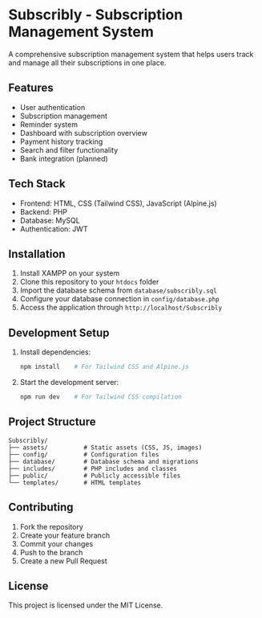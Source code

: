 # Subscribly - Subscription Management System

A comprehensive subscription management system that helps users track and manage all their subscriptions in one place.

## Features

- User authentication
- Subscription management
- Reminder system
- Dashboard with subscription overview
- Payment history tracking
- Search and filter functionality
- Bank integration (planned)

## Tech Stack

- Frontend: HTML, CSS (Tailwind CSS), JavaScript (Alpine.js)
- Backend: PHP
- Database: MySQL
- Authentication: JWT

## Installation

1. Install XAMPP on your system
2. Clone this repository to your `htdocs` folder
3. Import the database schema from `database/subscribly.sql`
4. Configure your database connection in `config/database.php`
5. Access the application through `http://localhost/Subscribly`

## Development Setup

1. Install dependencies:
   ```bash
   npm install    # For Tailwind CSS and Alpine.js
   ```

2. Start the development server:
   ```bash
   npm run dev    # For Tailwind CSS compilation
   ```

## Project Structure

```
Subscribly/
├── assets/          # Static assets (CSS, JS, images)
├── config/          # Configuration files
├── database/        # Database schema and migrations
├── includes/        # PHP includes and classes
├── public/          # Publicly accessible files
└── templates/       # HTML templates
```

## Contributing

1. Fork the repository
2. Create your feature branch
3. Commit your changes
4. Push to the branch
5. Create a new Pull Request

## License

This project is licensed under the MIT License.
